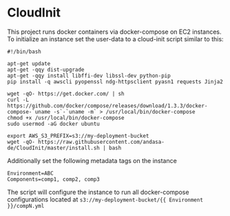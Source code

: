 # CloudInit

This project runs docker containers via docker-compose on EC2 instances. To initialize an instance set the user-data to a cloud-init script similar to this:

```
#!/bin/bash

apt-get update
apt-get -qqy dist-upgrade
apt-get -qqy install libffi-dev libssl-dev python-pip
pip install -q awscli pyopenssl ndg-httpsclient pyasn1 requests Jinja2

wget -qO- https://get.docker.com/ | sh
curl -L https://github.com/docker/compose/releases/download/1.3.3/docker-compose-`uname -s`-`uname -m` > /usr/local/bin/docker-compose
chmod +x /usr/local/bin/docker-compose
sudo usermod -aG docker ubuntu

export AWS_S3_PREFIX=s3://my-deployment-bucket
wget -qO- https://raw.githubusercontent.com/andasa-de/CloudInit/master/install.sh | bash
```

Additionally set the following metadata tags on the instance
```
Environment=ABC
Components=comp1, comp2, comp3
```

The script will configure the instance to run all docker-compose configurations located at `s3://my-deployment-bucket/{{ Environment }}/compN.yml`
